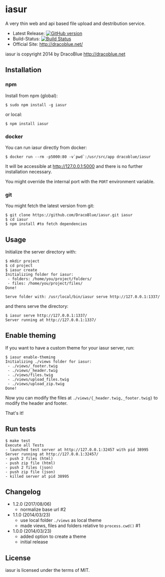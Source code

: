 # iasur

A very thin web and api based file upload and destribution service.

* Latest Release: [![GitHub version](https://badge.fury.io/gh/DracoBlue%2Fiasur.png)](https://github.com/DracoBlue/iasur/releases)
* Build-Status: [![Build Status](https://travis-ci.org/DracoBlue/iasur.png?branch=master)](https://travis-ci.org/DracoBlue/iasur)
* Official Site: http://dracoblue.net/

iasur is copyright 2014 by DracoBlue http://dracoblue.net

## Installation

### npm

Install from npm (global):

``` console
$ sudo npm install -g iasur
```

or local:

``` console
$ npm install iasur
```

### docker

You can run iasur directly from docker:

```console
$ docker run --rm -p5000:80 -v`pwd`:/usr/src/app dracoblue/iasur
```

It will be accessible at http://127.0.0.1:5000 and there is no further installation necessary.

You might override the internal port with the `PORT` environment variable.
### git

You might fetch the latest version from git:

``` console
$ git clone https://github.com/DracoBlue/iasur.git iasur
$ cd iasur
$ npm install #to fetch dependencies
```

## Usage

Initialize the server directory with:

``` console
$ mkdir project
$ cd project
$ iasur create
Initializing folder for iasur:
 - folders: /home/you/project/folders/
 - files: /home/you/project/files/
Done!

Serve folder with: /usr/local/bin/iasur serve http://127.0.0.1:1337/
```

and thens serve the directory:

``` console
$ iasur serve http://127.0.0.1:1337/
Server running at http://127.0.0.1:1337/
```

## Enable theming

If you want to have a custom theme for your iasur server, run:

``` console
$ iasur enable-theming
Initializing ./views folder for iasur:
 - ./views/_footer.twig
 - ./views/_header.twig
 - ./views/files.twig
 - ./views/upload_files.twig
 - ./views/upload_zip.twig
Done!
```

Now you can modify the files at `./views/{_header.twig,_footer.twig}` to modify the header and footer.

That's it!

## Run tests

``` console
$ make test
Execute all Tests
- launched test server at http://127.0.0.1:32457 with pid 38995
Server running at http://127.0.0.1:32457/
- push 2 files (html)
- push zip file (html)
- push 2 files (json)
- push zip file (json)
- killed server at pid 38995
```

## Changelog

* 1.2.0 (2017/08/06)
  - normalize base url #2
* 1.1.0 (2014/03/23)
  - use local folder `./views` as local theme
  - made views, files and folders relative to `process.cwd()` #1
* 1.0.0 (2014/03/23)
  - added option to create a theme
  - initial release

## License

iasur is licensed under the terms of MIT.